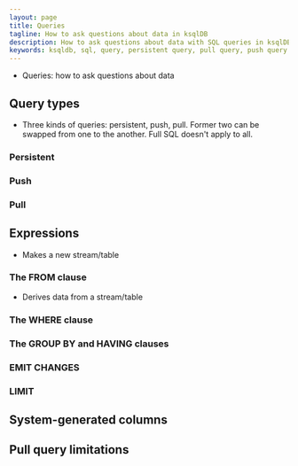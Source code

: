 ```yaml
---
layout: page
title: Queries
tagline: How to ask questions about data in ksqlDB 
description: How to ask questions about data with SQL queries in ksqlDB 
keywords: ksqldb, sql, query, persistent query, pull query, push query
---
```


- Queries: how to ask questions about data

## Query types

- Three kinds of queries: persistent, push, pull. Former two can be swapped from one to the another. Full SQL doesn't apply to all.

### Persistent

### Push

### Pull

## Expressions

- Makes a new stream/table

### The FROM clause

- Derives data from a stream/table

### The WHERE clause
### The GROUP BY and HAVING clauses
### EMIT CHANGES
### LIMIT

## System-generated columns

## Pull query limitations